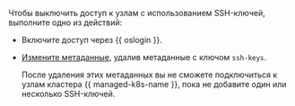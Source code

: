 Чтобы выключить доступ к узлам с использованием SSH-ключей, выполните одно из действий:

* Включите доступ через {{ oslogin }}.
* [Измените метаданные](../../managed-kubernetes/operations/node-group/node-group-update.md#update-metadata), удалив метаданные с ключом `ssh-keys`.

    После удаления этих метаданных вы не сможете подключиться к узлам кластера {{ managed-k8s-name }}, пока не добавите один или несколько SSH-ключей.

